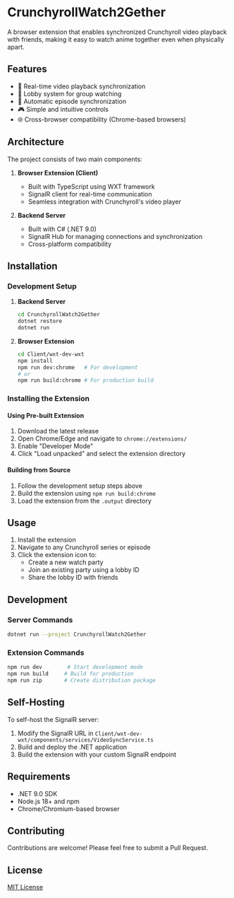 # CrunchyrollWatch2Gether

A browser extension that enables synchronized Crunchyroll video playback with friends, making it easy to watch anime together even when physically apart.

## Features

- 🎥 Real-time video playback synchronization
- 👥 Lobby system for group watching
- 🔄 Automatic episode synchronization
- 🎮 Simple and intuitive controls
- 🌐 Cross-browser compatibility (Chrome-based browsers)

## Architecture

The project consists of two main components:

1. **Browser Extension (Client)**
   - Built with TypeScript using WXT framework
   - SignalR client for real-time communication
   - Seamless integration with Crunchyroll's video player

2. **Backend Server**
   - Built with C# (.NET 9.0)
   - SignalR Hub for managing connections and synchronization
   - Cross-platform compatibility

## Installation

### Development Setup

1. **Backend Server**
   ```bash
   cd CrunchyrollWatch2Gether
   dotnet restore
   dotnet run
   ```

2. **Browser Extension**
   ```bash
   cd Client/wxt-dev-wxt
   npm install
   npm run dev:chrome   # For development
   # or
   npm run build:chrome # For production build
   ```

### Installing the Extension

#### Using Pre-built Extension
1. Download the latest release
2. Open Chrome/Edge and navigate to `chrome://extensions/`
3. Enable "Developer Mode"
4. Click "Load unpacked" and select the extension directory

#### Building from Source
1. Follow the development setup steps above
2. Build the extension using `npm run build:chrome`
3. Load the extension from the `.output` directory

## Usage

1. Install the extension
2. Navigate to any Crunchyroll series or episode
3. Click the extension icon to:
   - Create a new watch party
   - Join an existing party using a lobby ID
   - Share the lobby ID with friends

## Development

### Server Commands
```bash
dotnet run --project CrunchyrollWatch2Gether
```

### Extension Commands
```bash
npm run dev        # Start development mode
npm run build     # Build for production
npm run zip       # Create distribution package
```

## Self-Hosting

To self-host the SignalR server:

1. Modify the SignalR URL in `Client/wxt-dev-wxt/components/services/VideoSyncService.ts`
2. Build and deploy the .NET application
3. Build the extension with your custom SignalR endpoint

## Requirements

- .NET 9.0 SDK
- Node.js 18+ and npm
- Chrome/Chromium-based browser

## Contributing

Contributions are welcome! Please feel free to submit a Pull Request.

## License

[MIT License](LICENSE)